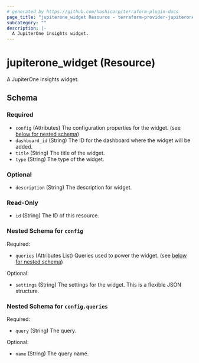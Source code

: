 ```yaml
---
# generated by https://github.com/hashicorp/terraform-plugin-docs
page_title: "jupiterone_widget Resource - terraform-provider-jupiterone"
subcategory: ""
description: |-
  A JupiterOne insights widget.
---
```


# jupiterone_widget (Resource)

A JupiterOne insights widget.



<!-- schema generated by tfplugindocs -->
## Schema

### Required

- `config` (Attributes) The configuration properties for the widget. (see [below for nested schema](#nestedatt--config))
- `dashboard_id` (String) The ID for the dashboard where the widget will be added.
- `title` (String) The title of the widget.
- `type` (String) The type of the widget.

### Optional

- `description` (String) The description for widget.

### Read-Only

- `id` (String) The ID of this resource.

<a id="nestedatt--config"></a>
### Nested Schema for `config`

Required:

- `queries` (Attributes List) Queries used to power the widget. (see [below for nested schema](#nestedatt--config--queries))

Optional:

- `settings` (String) The settings for the widget. This is a flexible JSON structure.

<a id="nestedatt--config--queries"></a>
### Nested Schema for `config.queries`

Required:

- `query` (String) The query.

Optional:

- `name` (String) The query name.


